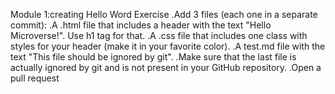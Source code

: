 Module 1:creating Hello Word Exercise
.Add 3 files (each one in a separate commit):
.A .html file that includes a header with the text "Hello Microverse!". Use h1 tag for that.
.A .css file that includes one class with styles for your header (make it in your favorite color).
.A test.md file with the text "This file should be ignored by git".
.Make sure that the last file is actually ignored by git and is not present in your GitHub repository.
.Open a pull request





